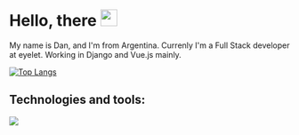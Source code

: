 
# Hello, there <img src="https://raw.githubusercontent.com/MartinHeinz/MartinHeinz/master/wave.gif" width="30px">
My name is Dan, and I'm from Argentina. Currenly I'm a Full Stack developer at eyelet. Working in Django and Vue.js mainly.

[![Top Langs](https://github-readme-stats.vercel.app/api/top-langs/?username=Cheiras)](https://github.com/anuraghazra/github-readme-stats)

## Technologies and tools:

![](https://img.shields.io/badge/<OS>-<Linux>-informational?style=flat&logo=<LOGO_NAME>&logoColor=white&color=2bbc8a)

<!--
**Cheiras/Cheiras** is a ✨ _special_ ✨ repository because its `README.md` (this file) appears on your GitHub profile.

Here are some ideas to get you started:

- 🔭 I’m currently working on ...
- 🌱 I’m currently learning ...
- 👯 I’m looking to collaborate on ...
- 🤔 I’m looking for help with ...
- 💬 Ask me about ...
- 📫 How to reach me: ...
- 😄 Pronouns: ...
- ⚡ Fun fact: ...
-->
